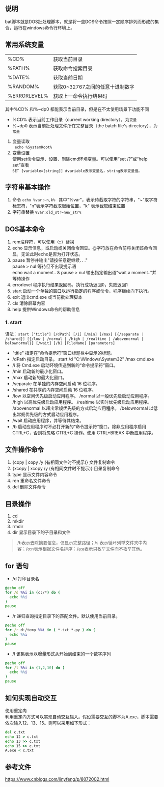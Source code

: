 ## 说明
bat脚本就是DOS批处理脚本，就是将一些DOS命令按照一定顺序排列而形成的集合，运行在windows命令行环境上。

## 常用系统变量
|||
| - | -|
| %CD%|获取当前目录|
| %PATH% | 获取命令搜索目录 |
| %DATE% | 获取当前日期|
| %RANDOM% | 获取0~32767之间的任意十进制数字|
| %ERRORLEVEL% | 获取上一命令执行结果码 |

其中%CD% 和%~dp0 都能表示当前目录，但是在不太使用场景下功能不同
- %CD% 表示当前工作目录（current working directory），为`变量`
- %~dp0 表示当前批处理文件所在完整目录（the batch file's directory），为`常量`

1. 变量读取  
` echo %SystemRoot%`
2. 变量设置  
使用set命令显示、设置、删除cmd环境变量。可以使用“set /?”或“help set”查看  
`SET [variable=[string]] #variable表示变量名，string表示变量值。`

## 字符串基本操作

1. 命令 `echo %var:~n,k% ` 其中"%var"，表示待截取字符的字符串，"~"取字符标志符，"n”表示字符截取起始位置，"k" 表示截取结束位置  
2. 字符串替换 `%var:old_str=new_str%`

## DOS基本命令
1. rem注释符，可以使用（::）替换
2. echo 显示信息，或启动或关闭命令回显。@字符放在命令前将关闭该命令回显，无论此时echo是否为打开状态。
3. pause 暂停并输出"请按任意键继续. . ."   
pause > nul 等待但不出现提示语  
echo wait a moment.. & pause > nul 输出指定输出语"wait a moment.."并等待操作
4. errorlevel 程序执行结果返回码，执行成功返回0，失败返回1
5. start 启动一个单独的窗口以运行指定的程序或命令，程序继续向下执行。
6. exit 退出cmd.exe 或当前批处理脚本
7. cls 清除屏幕内容
8. help 提供Windows命令的帮助信息

### 1. start

语法：`start ["title"] [/dPath] [/i] [/min] [/max] [{/separate | /shared}] [{/low | /normal | /high | /realtime | /abovenormal | belownormal}] [/wait] [/b] [FileName] [parameters]`
- "title" 指定在“命令提示符”窗口标题栏中显示的标题。
- /dPath 指定启动目录。 start /d "C:\Windows\System32" /max cmd.exe
- /i 将 Cmd.exe 启动环境传送到新的“命令提示符”窗口。
- /min 启动新的最小化窗口。 
- /max 启动新的最大化窗口。
- /separate 在单独的内存空间启动 16 位程序。 
- /shared 在共享的内存空间启动 16 位程序。
- /low 以空闲优先级启动应用程序。 
/normal 以一般优先级启动应用程序。 
/high 以高优先级启动应用程序。 
/realtime 以实时优先级启动应用程序。 
/abovenormal 以超出常规优先级的方式启动应用程序。 
/belownormal 以低出常规优先级的方式启动应用程序。 
- /wait 启动应用程序，并等待其结束。
- /b 启动应用程序时不必打开新的“命令提示符”窗口。除非应用程序启用 CTRL+C，否则将忽略 CTRL+C 操作。使用 CTRL+BREAK 中断应用程序。

## 文件操作命令
1. {copy | copy /y (有相同文件时不提示)} 文件复制命令
2. {xcopy | xcopy /y (有相同文件时不提示)} 目录复制命令
3. type 显示文件内容命令
4. ren 重命名文件命令
5. del 删除文件命令
## 目录操作
1. cd
2. mkdir
3. rmdir
4. dir 显示目录下的子目录和文件
> /b表示去除摘要信息，仅显示完整路径；/s 表示循环列举文件夹中内容；/o:n表示根据文件名排序；/a:a表示只枚举文件而不枚举其他。

## for 语句
- /d 打印目录名
```bat
@echo off
for /d %%i in (c:/*) do (
  echo %%i
)
pause
```
- /r 递归查询指定目录下的匹配文件。默认使用当前目录。
```bat
@echo off
for /r d:/temp %%i in ( *.txt *.py ) do (
  echo %%i
)
pause
```
- /l 该集表示以增量形式从开始到结束的一个数字序列
```bat
@echo off
for /l %%i in (1,2,10) do (
  echo %%i
)
pause
```

## 如何实现自动交互
使用重定向  
利用重定向方式可以实现自动交互输入。假设需要交互的脚本为A.exe，脚本需要依次输入12、13、15。则可以采用如下形式：
```bat
del c.txt
echo 12 > c.txt
echo 13 >> c.txt
echo 15 >> c.txt
A.exe < c.txt
```

## 参考文件
https://www.cnblogs.com/linyfeng/p/8072002.html